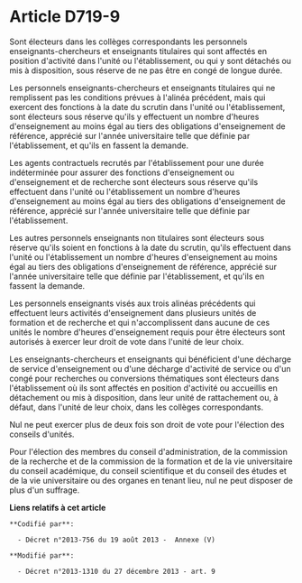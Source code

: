 # Article D719-9

Sont électeurs dans les collèges correspondants les personnels enseignants-chercheurs et enseignants titulaires qui sont
affectés en position d'activité dans l'unité ou l'établissement, ou qui y sont détachés ou mis à disposition, sous réserve de
ne pas être en congé de longue durée.

Les personnels enseignants-chercheurs et enseignants titulaires qui ne remplissent pas les conditions prévues à l'alinéa
précédent, mais qui exercent des fonctions à la date du scrutin dans l'unité ou l'établissement, sont électeurs sous réserve
qu'ils y effectuent un nombre d'heures d'enseignement au moins égal au tiers des obligations d'enseignement de référence,
apprécié sur l'année universitaire telle que définie par l'établissement, et qu'ils en fassent la demande.

Les agents contractuels recrutés par l'établissement pour une durée indéterminée pour assurer des fonctions d'enseignement ou
d'enseignement et de recherche sont électeurs sous réserve qu'ils effectuent dans l'unité ou l'établissement un nombre
d'heures d'enseignement au moins égal au tiers des obligations d'enseignement de référence, apprécié sur l'année
universitaire telle que définie par l'établissement.

Les autres personnels enseignants non titulaires sont électeurs sous réserve qu'ils soient en fonctions à la date du scrutin,
qu'ils effectuent dans l'unité ou l'établissement un nombre d'heures d'enseignement au moins égal au tiers des obligations
d'enseignement de référence, apprécié sur l'année universitaire telle que définie par l'établissement, et qu'ils en fassent
la demande.

Les personnels enseignants visés aux trois alinéas précédents qui effectuent leurs activités d'enseignement dans plusieurs
unités de formation et de recherche et qui n'accomplissent dans aucune de ces unités le nombre d'heures d'enseignement requis
pour être électeurs sont autorisés à exercer leur droit de vote dans l'unité de leur choix.

Les enseignants-chercheurs et enseignants qui bénéficient d'une décharge de service d'enseignement ou d'une décharge
d'activité de service ou d'un congé pour recherches ou conversions thématiques sont électeurs dans l'établissement où ils
sont affectés en position d'activité ou accueillis en détachement ou mis à disposition, dans leur unité de rattachement ou, à
défaut, dans l'unité de leur choix, dans les collèges correspondants.

Nul ne peut exercer plus de deux fois son droit de vote pour l'élection des conseils d'unités.

Pour l'élection des membres du conseil d'administration, de la commission de la recherche et de la commission de la formation
et de la vie universitaire du conseil académique, du conseil scientifique et du conseil des études et de la vie universitaire
ou des organes en tenant lieu, nul ne peut disposer de plus d'un suffrage.

**Liens relatifs à cet article**

	**Codifié par**:

	  - Décret n°2013-756 du 19 août 2013 -  Annexe (V)

	**Modifié par**:

	  - Décret n°2013-1310 du 27 décembre 2013 - art. 9
